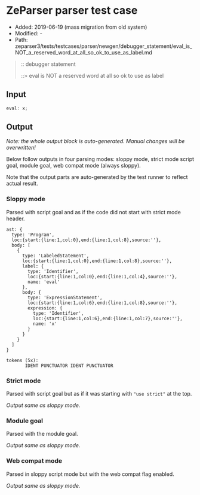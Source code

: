 # ZeParser parser test case

- Added: 2019-06-19 (mass migration from old system)
- Modified: -
- Path: zeparser3/tests/testcases/parser/newgen/debugger_statement/eval_is_NOT_a_reserved_word_at_all_so_ok_to_use_as_label.md

> :: debugger statement
>
> ::> eval is NOT a reserved word at all so ok to use as label

## Input

`````js
eval: x;
`````

## Output

_Note: the whole output block is auto-generated. Manual changes will be overwritten!_

Below follow outputs in four parsing modes: sloppy mode, strict mode script goal, module goal, web compat mode (always sloppy).

Note that the output parts are auto-generated by the test runner to reflect actual result.

### Sloppy mode

Parsed with script goal and as if the code did not start with strict mode header.

`````
ast: {
  type: 'Program',
  loc:{start:{line:1,col:0},end:{line:1,col:8},source:''},
  body: [
    {
      type: 'LabeledStatement',
      loc:{start:{line:1,col:0},end:{line:1,col:8},source:''},
      label: {
        type: 'Identifier',
        loc:{start:{line:1,col:0},end:{line:1,col:4},source:''},
        name: 'eval'
      },
      body: {
        type: 'ExpressionStatement',
        loc:{start:{line:1,col:6},end:{line:1,col:8},source:''},
        expression: {
          type: 'Identifier',
          loc:{start:{line:1,col:6},end:{line:1,col:7},source:''},
          name: 'x'
        }
      }
    }
  ]
}

tokens (5x):
       IDENT PUNCTUATOR IDENT PUNCTUATOR
`````

### Strict mode

Parsed with script goal but as if it was starting with `"use strict"` at the top.

_Output same as sloppy mode._

### Module goal

Parsed with the module goal.

_Output same as sloppy mode._

### Web compat mode

Parsed in sloppy script mode but with the web compat flag enabled.

_Output same as sloppy mode._
